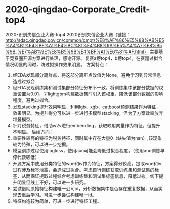 # 2020-qingdao-Corporate_Credit-top4
2020-识别失信企业大赛-top4
2020识别失信企业大赛（链接：http://sdac.qingdao.gov.cn/common/cmpt/%E8%AF%86%E5%88%AB%E5%A4%B1%E4%BF%A1%E4%BC%81%E4%B8%9A%E5%A4%A7%E8%B5%9B_%E7%AB%9E%E8%B5%9B%E4%BF%A1%E6%81%AF.html）
主要基于竞赛圈开源方案进行处理，感谢开源。复赛a榜top4，b榜top4，在赛题过拟合情况明显的同时，防过拟操作效果明显。
方案特点：
1. 经EDA发现部分离群点，将这部分离群点改值为None，避免学习到异常信息造成过拟合
2. 经EDA发现训练集和测试集部分特征分布不一致，将训练集中该部分数据的权重设置为0.01，才lightgbm构建数据集时引入该权重，降低该部分数据的影响程度，避免过拟合。
3. 发现stacking提升效果明显，利用lgb、xgb、catboost预测结果作为特征，效果明显。为提升得分可以进一步进行多模型stacking，但为了方案效率放弃堆叠模型。
4. 针对税务特征，借助w2v进行embedding，获取映射向量作为特征，但提升不明显。
后续方向：
1. 重要性较高的特征为税务特征，同时其中存在大量0（缺失值为nan）,该现象较为特殊，可以进一步挖掘。
2. 模型训练过程使用logloss，使用auc可能会降低过拟合程度。（使用auc训练早停代数较低）
3. 开源方案中使用分类特征的woe和iv作为特征，方案得分较高。提取woe和iv过程涉及标签泄露，会造成过拟合。考虑自行训练获取训练集和测试集的标签，从而保证提取过程综合考虑训练集和测试集标签信息，降低过拟。线下提升明显但线上不好，可以进一步研究。
4. 尝试借助原始特征构建唯一公司id，分析数据集中是否存在重复数据，从而实现去重后学习。可进一步尝试构建唯一id。
5. 特征构造较为简单，可进一步进行特征工程。
